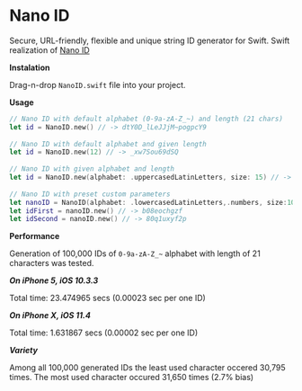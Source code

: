 # Nano ID
Secure, URL-friendly, flexible and unique string ID generator for Swift. Swift realization of [Nano ID](https://github.com/ai/nanoid)

**Instalation**

Drag-n-drop `NanoID.swift` file into your project.


**Usage**
```swift
// Nano ID with default alphabet (0-9a-zA-Z_~) and length (21 chars)
let id = NanoID.new() // -> dtY0D_lLeJJjM~pogpcY9
        
// Nano ID with default alphabet and given length
let id = NanoID.new(12) // -> _xw7Sou69dSQ
        
// Nano ID with given alphabet and length
let id = NanoID.new(alphabet: .uppercasedLatinLetters, size: 15) // -> BFIXOAMLMKVSTYS
        
// Nano ID with preset custom parameters
let nanoID = NanoID(alphabet: .lowercasedLatinLetters,.numbers, size:10)
let idFirst = nanoID.new() // -> b08eochgzf
let idSecond = nanoID.new() // -> 80q1uxyf2p
```

**Performance**

Generation of 100,000 IDs of `0-9a-zA-Z_~` alphabet with length of 21 characters was tested.

***On iPhone 5, iOS 10.3.3***

Total time: 23.474965 secs (0.00023 sec per one ID)

***On iPhone X, iOS 11.4***

Total time: 1.631867 secs (0.00002 sec per one ID)

***Variety***

Among all 100,000 generated IDs the least used character occered 30,795 times. The most used character occured 31,650 times (2.7% bias)
